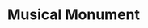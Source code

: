 ---
pid: FS84
title: Musical Monument
location_transcription: in some random park, i.e. here !
zipcode: '19025'
outside_phl: 'Dresher PA '
neighborhood: 
age: '11'
age_range: 6-13
instagram: 
image_file_name: FS_84.jpg
proposal_transcription: A quiet place for composers to work, with information about
  different composers and how they wrote. Artifacts such as Mozart's piano, or even
  Schubert's shoes. There are different ones for certain composers, and the artifacts
  are from them.
topic: Music
topic_summary: '0'
type: Space
keywords_other: 
credit: Adah Kaplan
image_labels: |-
  Inside: (birdseye view)
  posters within about composers
  composer artifacts
twitter: 
facebook: 
permalink: "/monuments/fs84/"
layout: item-page
---